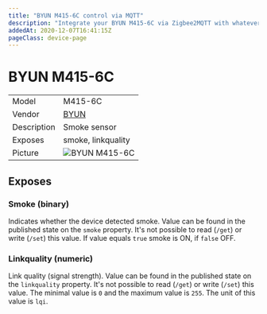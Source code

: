```yaml
---
title: "BYUN M415-6C control via MQTT"
description: "Integrate your BYUN M415-6C via Zigbee2MQTT with whatever smart home infrastructure you are using without the vendor's bridge or gateway."
addedAt: 2020-12-07T16:41:15Z
pageClass: device-page
---
```


<!-- !!!! -->
<!-- ATTENTION: This file is auto-generated through docgen! -->
<!-- You can only edit the "Notes"-Section between the two comment lines "Notes BEGIN" and "Notes END". -->
<!-- Do not use h1 or h2 heading within "## Notes"-Section. -->
<!-- !!!! -->

# BYUN M415-6C

|     |     |
|-----|-----|
| Model | M415-6C  |
| Vendor  | [BYUN](/supported-devices/#v=BYUN)  |
| Description | Smoke sensor |
| Exposes | smoke, linkquality |
| Picture | ![BYUN M415-6C](https://www.zigbee2mqtt.io/images/devices/M415-6C.jpg) |


<!-- Notes BEGIN: You can edit here. Add "## Notes" headline if not already present. -->


<!-- Notes END: Do not edit below this line -->



## Exposes

### Smoke (binary)
Indicates whether the device detected smoke.
Value can be found in the published state on the `smoke` property.
It's not possible to read (`/get`) or write (`/set`) this value.
If value equals `true` smoke is ON, if `false` OFF.

### Linkquality (numeric)
Link quality (signal strength).
Value can be found in the published state on the `linkquality` property.
It's not possible to read (`/get`) or write (`/set`) this value.
The minimal value is `0` and the maximum value is `255`.
The unit of this value is `lqi`.

